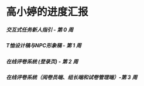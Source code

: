 # 高小婷的进度汇报

##### 交互式任务新人指引 - 第 0 周

##### T恤设计稿与NPC形象稿 - 第 1 周

##### 在线评卷系统 (登录页) - 第 2 周
##### 在线评卷系统（阅卷员端、组长端和试卷管理端）-第 3 周

